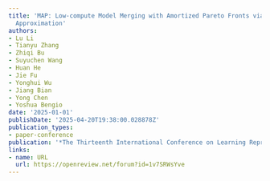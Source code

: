 ```yaml
---
title: 'MAP: Low-compute Model Merging with Amortized Pareto Fronts via Quadratic
  Approximation'
authors:
- Lu Li
- Tianyu Zhang
- Zhiqi Bu
- Suyuchen Wang
- Huan He
- Jie Fu
- Yonghui Wu
- Jiang Bian
- Yong Chen
- Yoshua Bengio
date: '2025-01-01'
publishDate: '2025-04-20T19:38:00.028878Z'
publication_types:
- paper-conference
publication: '*The Thirteenth International Conference on Learning Representations*'
links:
- name: URL
  url: https://openreview.net/forum?id=1v7SRWsYve
---
```

